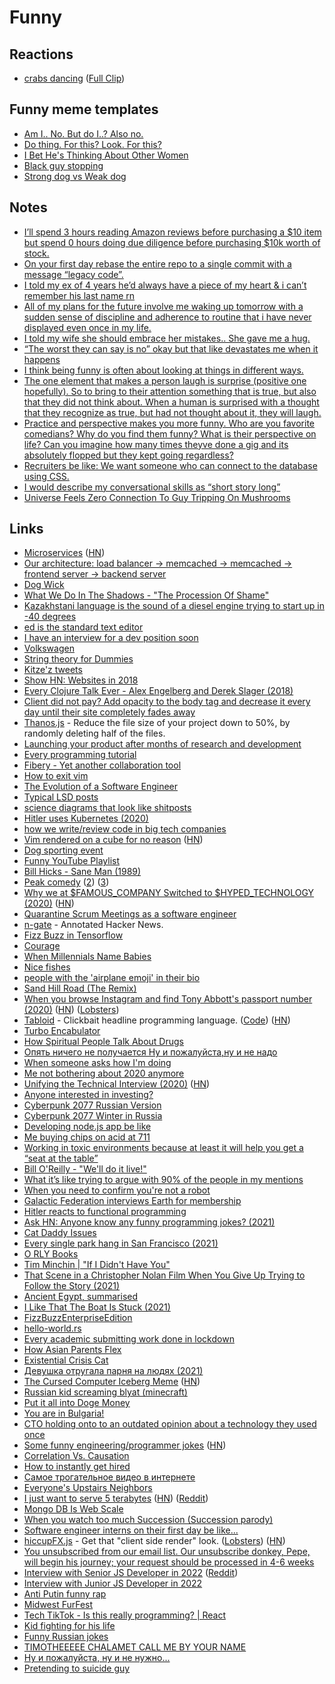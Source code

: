 # Funny

## Reactions

- [crabs dancing](https://twitter.com/TaylorLorenz/status/1347693967446429698) ([Full Clip](https://www.youtube.com/watch?v=LDU_Txk06tM))

## Funny meme templates

- [Am I.. No. But do I..? Also no.](https://twitter.com/InternetHippo/status/581955225235292160)
- [Do thing. For this? Look. For this?](https://twitter.com/elonmusk/status/1401493801131298816)
- [I Bet He's Thinking About Other Women](https://imgflip.com/memegenerator/I-Bet-Hes-Thinking-About-Other-Women)
- [Black guy stopping](https://imgflip.com/memegenerator/169798464/black-guy-stopping)
- [Strong dog vs Weak dog](https://imgflip.com/memegenerator/246939379/Strong-dog-vs-weak-dog)

## Notes

- [I’ll spend 3 hours reading Amazon reviews before purchasing a $10 item but spend 0 hours doing due diligence before purchasing $10k worth of stock.](https://twitter.com/RampCapitalLLC/status/1369291155142217736)
- [On your first day rebase the entire repo to a single commit with a message “legacy code”.](https://twitter.com/QuinnyPig/status/1370824822264008709)
- [I told my ex of 4 years he’d always have a piece of my heart & i can’t remember his last name rn](https://twitter.com/MichaelaOkla/status/1371708729519796227)
- [All of my plans for the future involve me waking up tomorrow with a sudden sense of discipline and adherence to routine that i have never displayed even once in my life.](https://twitter.com/rmccarthyjames/status/1318969146898612224)
- [I told my wife she should embrace her mistakes.. She gave me a hug.](https://twitter.com/Dadsaysjokes/status/1376980673353891843)
- [“The worst they can say is no” okay but that like devastates me when it happens](https://twitter.com/ginnyhogan_/status/1380892199991324678)
- [I think being funny is often about looking at things in different ways.](https://www.reddit.com/r/selfimprovement/comments/lym25n/how_do_i_become_funny/)
- [The one element that makes a person laugh is surprise (positive one hopefully). So to bring to their attention something that is true, but also that they did not think about. When a human is surprised with a thought that they recognize as true, but had not thought about it, they will laugh.](https://www.reddit.com/r/selfimprovement/comments/lym25n/how_do_i_become_funny/)
- [Practice and perspective makes you more funny. Who are you favorite comedians? Why do you find them funny? What is their perspective on life? Can you imagine how many times theyve done a gig and its absolutely flopped but they kept going regardless?](https://www.reddit.com/r/selfimprovement/comments/lym25n/how_do_i_become_funny/)
- [Recruiters be like: We want someone who can connect to the database using CSS.](https://twitter.com/towernter/status/1394676801742512130)
- [I would describe my conversational skills as “short story long”](https://twitter.com/ginnyhogan_/status/1396111131211714560)
- [Universe Feels Zero Connection To Guy Tripping On Mushrooms](https://www.reddit.com/r/Drugs/comments/pgtqkn/universe_feels_zero_connection_to_guy_tripping_on/)

## Links

- [Microservices](https://www.youtube.com/watch?v=y8OnoxKotPQ) ([HN](https://news.ycombinator.com/item?id=22796017))
- [Our architecture: load balancer -> memcached -> memcached -> frontend server -> backend server](https://www.youtube.com/watch?v=jlPaby7suOc)
- [Dog Wick](https://www.youtube.com/watch?v=iGpZ9xaQLYQ)
- [What We Do In The Shadows - "The Procession Of Shame"](https://www.youtube.com/watch?v=yy4CN9DVPII)
- [Kazakhstani language is the sound of a diesel engine trying to start up in -40 degrees](https://www.reddit.com/r/funny/comments/ai31gt/kazakhstani_language_is_the_sound_of_a_diesel/)
- [ed is the standard text editor](https://www.gnu.org/fun/jokes/ed-msg.html)
- [I have an interview for a dev position soon](https://www.reddit.com/r/computerscience/comments/818fzf/i_have_an_interview_for_a_developer_position_on/)
- [Volkswagen](https://github.com/auchenberg/volkswagen)
- [String theory for Dummies](http://abstrusegoose.com/272)
- [Kitze'z tweets](http://kitze-tweets.surge.sh/)
- [Show HN: Websites in 2018](https://news.ycombinator.com/item?id=18284910)
- [Every Clojure Talk Ever - Alex Engelberg and Derek Slager (2018)](https://www.youtube.com/watch?v=jlPaby7suOc)
- [Client did not pay? Add opacity to the body tag and decrease it every day until their site completely fades away](https://github.com/kleampa/not-paid)
- [Thanos.js](https://thanosjs.org/) - Reduce the file size of your project down to 50%, by randomly deleting half of the files.
- [Launching your product after months of research and development](https://twitter.com/PottsJustin/status/1186822288756396035)
- [Every programming tutorial](https://www.youtube.com/watch?v=MAlSjtxy5ak)
- [Fibery - Yet another collaboration tool](https://fibery.io/anxiety)
- [How to exit vim](https://github.com/hakluke/how-to-exit-vim)
- [The Evolution of a Software Engineer](https://medium.com/@webseanhickey/the-evolution-of-a-software-engineer-db854689243)
- [Typical LSD posts](https://www.reddit.com/r/LSD/comments/en1jw9/found_this_gem_on_tiktok_and_thought_i_would/)
- [science diagrams that look like shitposts](https://twitter.com/FizzyKai_/status/1217550609160773633)
- [Hitler uses Kubernetes (2020)](https://www.youtube.com/watch?v=9wvEwPLcLcA)
- [how we write/review code in big tech companies](https://www.youtube.com/watch?v=rR4n-0KYeKQ)
- [Vim rendered on a cube for no reason](https://github.com/oakes/vim_cubed) ([HN](https://news.ycombinator.com/item?id=22743267))
- [Dog sporting event](https://twitter.com/MrAndrewCotter/status/1248313303270596610)
- [Funny YouTube Playlist](https://www.youtube.com/playlist?list=PL0nGxteCFLXYK7svEgDwWR1WiTbhBkIi_)
- [Bill Hicks - Sane Man (1989)](https://www.youtube.com/watch?v=kH_tUpcCbrg)
- [Peak comedy](https://twitter.com/hdebeaufort/status/1257316175773437953) ([2](https://twitter.com/Stingrayling/status/1257612102988034049)) ([3](https://twitter.com/mitchambrown/status/1257621384513097729))
- [Why we at $FAMOUS_COMPANY Switched to $HYPED_TECHNOLOGY (2020)](https://saagarjha.com/blog/2020/05/10/why-we-at-famous-company-switched-to-hyped-technology/) ([HN](https://news.ycombinator.com/item?id=23144380))
- [Quarantine Scrum Meetings as a software engineer](https://www.youtube.com/watch?v=V93umbuL4y0)
- [n-gate](http://n-gate.com/) - Annotated Hacker News.
- [Fizz Buzz in Tensorflow](https://joelgrus.com/2016/05/23/fizz-buzz-in-tensorflow/)
- [Courage](https://deprogrammaticaipsum.com/courage/)
- [When Millennials Name Babies](https://www.youtube.com/watch?v=27OzhD4YFcQ)
- [Nice fishes](https://twitter.com/KashWhiteley/status/1280627592060600320)
- [people with the 'airplane emoji' in their bio](https://www.youtube.com/watch?v=h2lKmxj9YGA)
- [Sand Hill Road (The Remix)](https://twitter.com/VCBrags/status/1296772893670604800)
- [When you browse Instagram and find Tony Abbott's passport number (2020)](https://mango.pdf.zone/finding-former-australian-prime-minister-tony-abbotts-passport-number-on-instagram) ([HN](https://news.ycombinator.com/item?id=24488224)) ([Lobsters](https://lobste.rs/s/ecpncq/when_you_browse_instagram_find_former))
- [Tabloid](https://tabloid.vercel.app/) - Clickbait headline programming language. ([Code](https://github.com/thesephist/tabloid)) ([HN](https://news.ycombinator.com/item?id=24578749))
- [Turbo Encabulator](https://www.youtube.com/watch?v=Ac7G7xOG2Ag)
- [How Spiritual People Talk About Drugs](https://www.youtube.com/watch?v=2xRpiczKbas)
- [Опять ничего не получается Ну и пожалуйста,ну и не надо](https://www.youtube.com/watch?v=6HSWn0kEb80)
- [When someone asks how I'm doing](https://twitter.com/yayalexisgay/status/1312914775211421700)
- [Me not bothering about 2020 anymore](https://twitter.com/KarmenJ_97/status/1313210331729203203)
- [Unifying the Technical Interview (2020)](https://aphyr.com/posts/354-unifying-the-technical-interview) ([HN](https://news.ycombinator.com/item?id=24782175))
- [Anyone interested in investing?](https://twitter.com/EmilyKager/status/1318738958675685378)
- [Cyberpunk 2077 Russian Version](https://www.youtube.com/watch?v=LKUbfCYIy4o)
- [Cyberpunk 2077 Winter in Russia](https://www.youtube.com/watch?v=P0qNajA1R2c)
- [Developing node.js app be like](https://twitter.com/nixcraft/status/1326077772117078018)
- [Me buying chips on acid at 711](https://twitter.com/JacobWysocki/status/1326712798882140160)
- [Working in toxic environments because at least it will help you get a “seat at the table”](https://twitter.com/DewaynePerkins/status/1326959219145207808)
- [Bill O'Reilly - "We'll do it live!"](https://www.youtube.com/watch?v=-Gh1lTcwdGY)
- [What it’s like trying to argue with 90% of the people in my mentions](https://twitter.com/MalwareTechBlog/status/1330273227185262592)
- [When you need to confirm you're not a robot](https://twitter.com/5tevieM/status/1333115413291552769)
- [Galactic Federation interviews Earth for membership](https://twitter.com/vinn_ayy/status/1336178629450018817)
- [Hitler reacts to functional programming](https://www.youtube.com/watch?v=ADqLBc1vFwI)
- [Ask HN: Anyone know any funny programming jokes? (2021)](https://news.ycombinator.com/item?id=25850739)
- [Cat Daddy Issues](https://twitter.com/_Glintofsilver/status/1366204627922923521)
- [Every single park hang in San Francisco (2021)](https://twitter.com/yayalexisgay/status/1369346460911734784)
- [O RLY Books](https://twitter.com/zenorocha/status/1370794052497465345)
- [Tim Minchin | "If I Didn't Have You"](https://www.youtube.com/watch?v=UEyJnwPIr4Q)
- [That Scene in a Christopher Nolan Film When You Give Up Trying to Follow the Story (2021)](https://www.youtube.com/watch?v=s2FXfFeRtJo)
- [Ancient Egypt, summarised](https://twitter.com/CSMFHT/status/1333344550866231302)
- [I Like That The Boat Is Stuck (2021)](https://stone-soup.ghost.io/archive/i-like-that-the-boat-is-stuck/)
- [FizzBuzzEnterpriseEdition](https://github.com/EnterpriseQualityCoding/FizzBuzzEnterpriseEdition)
- [hello-world.rs](https://github.com/mTvare6/hello-world.rs)
- [Every academic submitting work done in lockdown](https://twitter.com/salisbot/status/1379876646740713475)
- [How Asian Parents Flex](https://www.youtube.com/watch?v=CIMmK86vNYo)
- [Existential Crisis Cat](https://www.youtube.com/watch?v=pBjU3Ii7lfs)
- [Девушка отругала парня на людях (2021)](https://www.youtube.com/watch?v=F820EN5143M)
- [The Cursed Computer Iceberg Meme](https://suricrasia.online/iceberg/) ([HN](https://news.ycombinator.com/item?id=26766722))
- [Russian kid screaming blyat (minecraft)](https://www.youtube.com/watch?v=Gm5EBnLTG90)
- [Put it all into Doge Money](https://twitter.com/DanOBrienPoker/status/1391601685844291584)
- [You are in Bulgaria!](https://www.youtube.com/watch?v=JW8DNStF3TE)
- [CTO holding onto to an outdated opinion about a technology they used once](https://twitter.com/jaredpalmer/status/1394708179305603074)
- [Some funny engineering/programmer jokes](https://www.powerstream.com/powerhumor.htm) ([HN](https://news.ycombinator.com/item?id=27456349))
- [Correlation Vs. Causation](https://mobile.twitter.com/OdedRechavi/status/1401863182365474822)
- [How to instantly get hired](https://www.youtube.com/watch?v=7Ph3ZCriWAw)
- [Самое трогательное видео в интернете](https://twitter.com/litavrinm/status/1420490937403420674)
- [Everyone's Upstairs Neighbors](https://www.youtube.com/watch?v=4IRB0sxw-YU)
- [I just want to serve 5 terabytes](https://www.youtube.com/watch?v=3t6L-FlfeaI) ([HN](https://news.ycombinator.com/item?id=29082014)) ([Reddit](https://www.reddit.com/r/programming/comments/qlbd6e/i_just_want_to_serve_5_terabytes/))
- [Mongo DB Is Web Scale](https://www.youtube.com/watch?v=b2F-DItXtZs)
- [When you watch too much Succession (Succession parody)](https://www.youtube.com/watch?app=desktop&v=9nmZ6bN6LsU)
- [Software engineer interns on their first day be like...](https://www.youtube.com/watch?v=YZ5tOe7y9x4)
- [hiccupFX.js](https://hiccupfx.telnet.asia/) - Get that "client side render" look. ([Lobsters](https://lobste.rs/s/oybdsa/get_client_side_render_look)) ([HN](https://news.ycombinator.com/item?id=29948866))
- [You unsubscribed from our email list. Our unsubscribe donkey, Pepe, will begin his journey; your request should be processed in 4-6 weeks](https://twitter.com/brad_frost/status/786928845798641664)
- [Interview with Senior JS Developer in 2022](https://www.youtube.com/watch?v=Uo3cL4nrGOk) ([Reddit](https://www.reddit.com/r/programming/comments/t5smoi/js_funny_interview_should_you_learn_jsnopeis/))
- [Interview with Junior JS Developer in 2022](https://www.youtube.com/watch?v=-9jttTSSDzc)
- [Anti Putin funny rap](https://twitter.com/STusyaA/status/1505044733936160768)
- [Midwest FurFest](https://www.youtube.com/watch?v=3RFun58Gt7A)
- [Tech TikTok - Is this really programming? | React](https://www.youtube.com/watch?v=RNfw23LkFn8)
- [Kid fighting for his life](https://twitter.com/jani__gee/status/1521269627946418184)
- [Funny Russian jokes](https://twitter.com/rdu1ya/status/1463517877026316297)
- [TIMOTHEEEEE CHALAMET CALL ME BY YOUR NAME](https://www.youtube.com/shorts/vfHMyNmAH3o)
- [Ну и пожалуйста, ну и не нужно...](https://www.youtube.com/watch?v=pTZaNHZGsQo)
- [Pretending to suicide guy](https://www.youtube.com/shorts/LHZIc3B4kfE)
